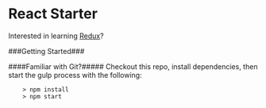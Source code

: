 # React Starter

Interested in learning [Redux](https://www.udemy.com/react-redux/)?

###Getting Started###

####Familiar with Git?#####
Checkout this repo, install dependencies, then start the gulp process with the following:

```
	> npm install
	> npm start
```
